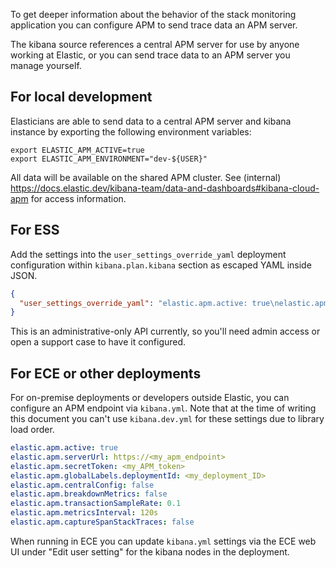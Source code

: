 To get deeper information about the behavior of the stack monitoring application you can configure APM to send trace data an APM server.

The kibana source references a central APM server for use by anyone working at Elastic, or you can send trace data to an APM server you manage yourself.

## For local development

Elasticians are able to send data to a central APM server and kibana instance by exporting the following environment variables:

```shell
export ELASTIC_APM_ACTIVE=true
export ELASTIC_APM_ENVIRONMENT="dev-${USER}"
```

All data will be available on the shared APM cluster. See (internal) https://docs.elastic.dev/kibana-team/data-and-dashboards#kibana-cloud-apm for access information.

## For ESS

Add the settings into the `user_settings_override_yaml` deployment configuration within `kibana.plan.kibana` section as escaped YAML inside JSON.

```json
{
  "user_settings_override_yaml": "elastic.apm.active: true\nelastic.apm.serverUrl: https://<my_apm_endpoint>\nelastic.apm.secretToken: <my_APM_token>\nelastic.apm.globalLabels.deploymentId: <my_deployment_ID>\nelastic.apm.centralConfig: false\nelastic.apm.breakdownMetrics: false\nelastic.apm.transactionSampleRate: 0.1\nelastic.apm.metricsInterval: 120s\nelastic.apm.captureSpanStackTraces: false"
}
```

This is an administrative-only API currently, so you'll need admin access or open a support case to have it configured.

## For ECE or other deployments

For on-premise deployments or developers outside Elastic, you can configure an APM endpoint via `kibana.yml`. Note that at the time of writing this document you can't use `kibana.dev.yml` for these settings due to library load order.

```yaml
elastic.apm.active: true
elastic.apm.serverUrl: https://<my_apm_endpoint>
elastic.apm.secretToken: <my_APM_token>
elastic.apm.globalLabels.deploymentId: <my_deployment_ID>
elastic.apm.centralConfig: false
elastic.apm.breakdownMetrics: false
elastic.apm.transactionSampleRate: 0.1
elastic.apm.metricsInterval: 120s
elastic.apm.captureSpanStackTraces: false
```

When running in ECE you can update `kibana.yml` settings via the ECE web UI under "Edit user setting" for the kibana nodes in the deployment.